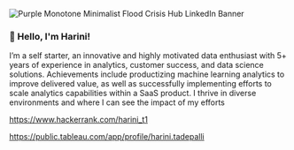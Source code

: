 ![Purple Monotone Minimalist Flood Crisis Hub LinkedIn Banner](https://user-images.githubusercontent.com/39814030/195676873-865e8dd3-d3c1-44f1-a15c-e1f3608348e3.jpg)



### 🔭 Hello, I'm Harini! 

I’m a self starter, an innovative and highly motivated data enthusiast with 5+ years of experience in analytics, customer success, and data science solutions. Achievements include productizing machine learning analytics to improve delivered value, as well as successfully implementing efforts to scale analytics capabilities within a SaaS product. I thrive in diverse environments and where I can see the impact of my efforts 

https://www.hackerrank.com/harini_t1 

https://public.tableau.com/app/profile/harini.tadepalli



<!--
**HariniTade/HariniTade** is a ✨ _special_ ✨ repository because its `README.md` (this file) appears on your GitHub profile.

Here are some ideas to get you started:

- 🔭 I’m currently working on ...
- 🌱 I’m currently learning ...
- 👯 I’m looking to collaborate on ...
- 🤔 I’m looking for help with ...
- 💬 Ask me about ...
- 📫 How to reach me: ...
- 😄 Pronouns: ...
- ⚡ Fun fact: ...
-->
